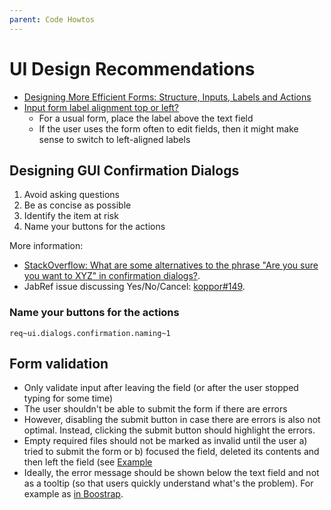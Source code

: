 ```yaml
---
parent: Code Howtos
---
```

# UI Design Recommendations

* [Designing More Efficient Forms: Structure, Inputs, Labels and Actions](https://uxplanet.org/designing-more-efficient-forms-structure-inputs-labels-and-actions-e3a47007114f)
* [Input form label alignment top or left?](https://ux.stackexchange.com/questions/8480/input-form-label-alignment-top-or-left)
  * For a usual form, place the label above the text field
  * If the user uses the form often to edit fields, then it might make sense to switch to left-aligned labels

## Designing GUI Confirmation Dialogs

1. Avoid asking questions
2. Be as concise as possible
3. Identify the item at risk
4. Name your buttons for the actions

More information:

* [StackOverflow: What are some alternatives to the phrase "Are you sure you want to XYZ" in confirmation dialogs?](https://ux.stackexchange.com/q/756/93436).
* JabRef issue discussing Yes/No/Cancel: [koppor#149](https://github.com/koppor/jabref/issues/149).

### Name your buttons for the actions
`req~ui.dialogs.confirmation.naming~1`

## Form validation

* Only validate input after leaving the field (or after the user stopped typing for some time)
* The user shouldn't be able to submit the form if there are errors
* However, disabling the submit button in case there are errors is also not optimal. Instead, clicking the submit button should highlight the errors.
* Empty required files should not be marked as invalid until the user a) tried to submit the form or b) focused the field, deleted its contents and then left the field (see [Example](https://www.w3schools.com/tags/tryit.asp?filename=tryhtml5_input_required)
* Ideally, the error message should be shown below the text field and not as a tooltip (so that users quickly understand what's the problem). For example as [in Boostrap](https://mdbootstrap.com/docs/jquery/forms/validation/?#custom-styles).

<!-- markdownlint-disable-file MD022 -->
